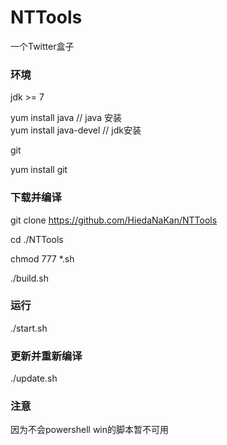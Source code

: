 # NTTools

一个Twitter盒子

### 环境

jdk >= 7

yum install java // java 安装  
yum install java-devel // jdk安装

git

yum install git

### 下载并编译

git clone https://github.com/HiedaNaKan/NTTools

cd ./NTTools

chmod 777 *.sh

./build.sh

### 运行

./start.sh

### 更新并重新编译

./update.sh

### 注意

因为不会powershell win的脚本暂不可用
